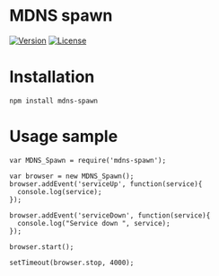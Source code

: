 # MDNS spawn 

[![Version](https://img.shields.io/npm/v/mdns-spawn.svg)](https://www.npmjs.com/package/mdns-spawn)
[![License](https://img.shields.io/badge/license-MIT-blue.svg)](http://opensource.org/licenses/MIT)


# Installation
```
npm install mdns-spawn
```

# Usage sample
```
var MDNS_Spawn = require('mdns-spawn');

var browser = new MDNS_Spawn();
browser.addEvent('serviceUp', function(service){
  console.log(service);
});

browser.addEvent('serviceDown', function(service){
  console.log("Service down ", service);
});

browser.start();

setTimeout(browser.stop, 4000);

```